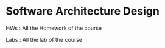 # Software Architecture Design

HWs : All the Homework of the course

Labs :  All the lab of the course
